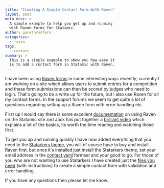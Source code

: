 ```yaml
---
title: "Creating A Simple Contact Form With Raven"
layout: post
meta_desc: >
  A simple example to help you get up and running
  with Raven forms for Statamic.
author: garethredfern
categories:
  - raven
tags:
  - contact
summary: >
  This is a simple example to show you how easy it
  is to add a contact form in Statamic with Raven.
---
```

I have been using [Raven forms](http://statamic.com/add-ons/raven) in some interesting ways recently; currently I am working on a site which allows users to submit entries for a competition and these form submissions can then be scored by judges who need to login. That's going to be a write up for the future, but I also use Raven for all my contact forms. In the support forums we seem to get quite a lot of questions regarding setting up a Raven form with error handling etc.

First up I would say there is some excellent [documentation](http://statamic.com/add-ons/raven/overview) on using Raven on the Statamic site and Jack has put together a [brilliant video](http://statamic.com/add-ons/raven#raven-video) which explains a lot of the basics, its worth the time reading and watching those first.

To get you up and running quickly I have now added everything that you need to the [Statarkers theme](http://www.statamicthemes.com/themes/statarkers-theme), you will of course have to buy and install Raven first, but once it's installed just install the Statarkers theme, set your email address in the [contact.yaml](https://github.com/statamicthemes/statarkers-theme/blob/master/_config/formsets/contact.yaml) formset and your good to go. For those of you who are not wanting to use Statarkers I have created just the [files you need](https://github.com/statamicthemes/contact-form) (with instructions) to create a simple contact form with validation and error handling.

If you have any questions then please let me know.
